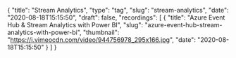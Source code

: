{
  "title": "Stream Analytics",
  "type": "tag",
  "slug": "stream-analytics",
  "date": "2020-08-18T15:15:50",
  "draft": false,
  "recordings": [
    {
      "title": "Azure Event Hub & Stream Analytics with Power BI",
      "slug": "azure-event-hub-stream-analytics-with-power-bi",
      "thumbnail": "https://i.vimeocdn.com/video/944756978_295x166.jpg",
      "date": "2020-08-18T15:15:50"
    }
  ]
}